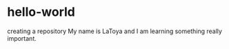 # hello-world
creating a repository
My name is LaToya and I am learning something really important.
